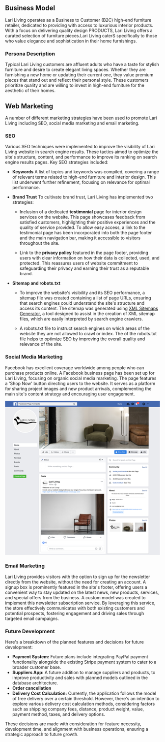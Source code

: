 ## Business Model

Lari Living operates as a Business to Customer (B2C) high-end furniture retailer, dedicated to providing with access to luxurious interior products. With a focus on delivering quality design PRODUCTS, Lari Living offers a curated selection of furniture pieces.Lari Living caterS specifically to those who value elegance and sophistication in their home furnishings.

### Persona Description
Typical Lari Living customers are affluent adults who have a taste for stylish furniture and desire to create elegant living spaces. Whether they are furnishing a new home or updating their current one, they value premium pieces that stand out and reflect their personal style. These customers prioritize quality and are willing to invest in high-end furniture for the aesthetic of their homes.

## Web Marketing

A number of different marketing strategies have been used to promote Lari Living including SEO, social media marketing and email marketing. 

### SEO
Various SEO techniques were implemented to improve the visibility of Lari Living website in search engine results. These tactics aimed to optimize the site's structure, content, and performance to improve its ranking on search engine results pages. Key SEO strategies included:

- **Keywords**
A list of topics and keywords was compiled, covering a range of relevant terms related to high-end furniture and interior design. This list underwent further refinement, focusing on relevance for optimal performance.

- **Brand Trust**
To cultivate brand trust, Lari Living has implemented two strategies:

    - Inclusion of a dedicated **testimonial** page for interior design services on the website. This page showcases feedback from satisfied customers, highlighting their positive experiences and the quality of service provided. To allow easy access, a link to the testimonial page has been incorporated into both the page footer and the main navigation bar, making it accessible to visitors throughout the site.

    - Link to the **privacy policy** featured in the page footer, providing users with clear information on how their data is collected, used, and protected. This reassures users of website commitment to safeguarding their privacy and earning their trust as a reputable brand.

- **Sitemap and robots.txt**
    - To improve the website's visibility and its SEO performance, a sitemap file was created containing a list of page URLs, ensuring that search engines could understand the site's structure and access its content. The sitemap was generated using [XML Sitemaps Generator](https://www.xml-sitemaps.com/), a tool designed to assist in the creation of XML sitemap files, which are easily interpreted by search engine crawlers.

    - A robots.txt file to instruct search engines on which areas of the website they are not allowed to crawl or index. The of the robots.txt file helps to optimize SEO by improving the overall quality and relevance of the site.

### Social Media Marketing 
Facebook has excellent coverage worldwide among people who can purchase products online. A Facebook business page has been set up for Lari Living, focusing on organic social media marketing. The page features a 'Shop Now' button directing users to the website. It serves as a platform for sharing project images and new product arrivals, complementing the main site's content strategy and encouraging user engagement.

![Facebook Page](documentation/readme_images/design/facebook%20mockup-lari-living.jpg)

### Email Marketing
Lari Living provides visitors with the option to sign up for the newsletter directly from the website, without the need for creating an account. A signup box is prominently featured in the site's footer, offering users a convenient way to stay updated on the latest news, new products, services, and special offers from the business. A custom model was created to implement this newsletter subscription service. By leveraging this service, the store effectively communicates with both existing customers and potential prospects, fostering engagement and driving sales through targeted email campaigns.

### Future Development
Here's a breakdown of the planned features and decisions for future development:
- **Payment System:**
Future plans include integrating PayPal payment functionality alongside the existing Stripe payment system to cater to a broader customer base.
- **Suppliers App:**
A future addition to manage suppliers and products, to improve productivity and sales with planned models outlined in the database architecture.
- **Order cancellation**
- **Delivery Cost Calculation:**
Currently, the application follows the model of free delivery over a certain threshold. However, there's an intention to explore various delivery cost calculation methods, considering factors such as shipping company fees, distance, product weight, value, payment method, taxes, and delivery options.

These decisions are made with consideration for feature necessity, development time, and alignment with business operations, ensuring a strategic approach to future growth.